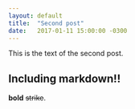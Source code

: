 ```yaml
---
layout: default
title:  "Second post"
date:   2017-01-11 15:00:00 -0300
---
```

This is the text of the second post.

## Including markdown!!
**bold**
~~strike~~.
